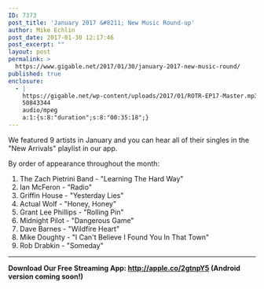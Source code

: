 ```yaml
---
ID: 7373
post_title: 'January 2017 &#8211; New Music Round-up'
author: Mike Echlin
post_date: 2017-01-30 12:17:46
post_excerpt: ""
layout: post
permalink: >
  https://www.gigable.net/2017/01/30/january-2017-new-music-round/
published: true
enclosure:
  - |
    https://gigable.net/wp-content/uploads/2017/01/ROTR-EP17-Master.mp3
    50843344
    audio/mpeg
    a:1:{s:8:"duration";s:8:"00:35:18";}
---
```

We featured 9 artists in January and you can hear all of their singles in the "New Arrivals" playlist in our app.

By order of appearance throughout the month:
<ol>
 	<li>The Zach Pietrini Band - "Learning The Hard Way"</li>
 	<li>Ian McFeron - "Radio"</li>
 	<li>Griffin House - "Yesterday Lies"</li>
 	<li>Actual Wolf - "Honey, Honey"</li>
 	<li>Grant Lee Phillips - "Rolling Pin"</li>
 	<li>Midnight Pilot - "Dangerous Game"</li>
 	<li>Dave Barnes - "Wildfire Heart"</li>
 	<li>Mike Doughty - "I Can't Believe I Found You In That Town"</li>
 	<li>Rob Drabkin - "Someday"</li>
</ol>

<hr />

<strong>Download Our Free Streaming App: <a href="http://apple.co/2gtnpY5">http://apple.co/2gtnpY5</a> (Android version coming soon!)</strong>